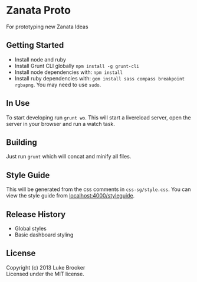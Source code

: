 # Zanata Proto

For prototyping new Zanata Ideas

## Getting Started

- Install node and ruby
- Install Grunt CLI globally `npm install -g grunt-cli`
- Install node dependencies with: `npm install`
- Install ruby dependencies with: `gem install sass compass breakpoint rgbapng`. You may need to use `sudo`.

## In Use
To start developing run `grunt wo`. This will start a livereload server, open the server in your browser and run a watch task.

## Building
Just run `grunt` which will concat and minify all files.

## Style Guide
This will be generated from the css comments in `css-sg/style.css`. You can view the style guide from [localhost:4000/styleguide](http://localhost:4000/styleguide/).

## Release History
- Global styles
- Basic dashboard styling

## License
Copyright (c) 2013 Luke Brooker  
Licensed under the MIT license.

